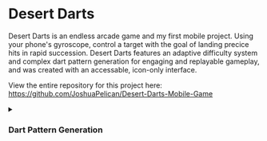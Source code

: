 # Desert Darts
Desert Darts is an endless arcade game and my first mobile project. Using your phone's gyroscope, control a target with the goal of landing precice hits in rapid succession. Desert Darts features an adaptive difficulty system and complex dart pattern generation for engaging and replayable gameplay, and was created with an accessable, icon-only interface.

View the entire repository for this project here: https://github.com/JoshuaPelican/Desert-Darts-Mobile-Game


<details>
  <summary> 
    <h3>
      Dart Pattern Generation
    </h3>
  </summary>
  
  I wanted to create gameplay that was interesting enough to be replayable without being completely random. I created a dart pattern generation system to choose from unique dart patterns over the course of the game.

  Patterns are defined as scriptable objects so that they can easily be created, tweaked, and shuffled around. These parameters give info to the dart generator for how to spawn the darts for this pattern.
  
  ```C#
  public class SpinePattern : ScriptableObject
  {
      [Header("Intensity Weight")]
      public Vector2 intensityRange = new Vector2(0, 1);
  
      [Header("Pattern Settings")]
      [Min(1)] public int burstCount = 10;
      public float startDelay = 1f;
      [Space()]
      public bool angled;
  
      [Header("Spawn Settings")]
      public int spinesPerBurst = 1;
      public float spineDelay = 0.5f;
  }
  ```

These patterns are fed to the generator and are picked from using the "Intensity Weight" parameter. This determines how difficult the pattern is to catch all the darts it produces. The generator is able to pick dart patterns that correspond to a global intnesity value that is calculated from factors such as game time and current score multiplier.

```C#
// Intensity Parameters
float intensity = 0;
float intensityStrength = 2;
float intensityGainMultiplier = 1;
float intensityTimeFactor = 0.125f;

float gravityIntensityMultiplier = 0.75f;
float startDelayIntensityMultiplier = 1.5f;
float spineDelayIntensityMultiplier = 1.5f;
```

```C#
private SpinePattern RandomWeightedSpinePattern()
{
    SpinePattern randPattern = patternDatabase[Random.Range(0, patternDatabase.Length)];
    bool inRange = intensity >= randPattern.intensityRange.x && intensity <= randPattern.intensityRange.y;
    int i = 0;

    while (!inRange && i < maxIterations)
    {
        i++;
        randPattern = patternDatabase[Random.Range(0, patternDatabase.Length)];
        inRange = intensity > randPattern.intensityRange.x && intensity < randPattern.intensityRange.y;
    }

    if (i >= maxIterations)
        randPattern = patternDatabase[0];

    return randPattern;
}
```

If I were to rewrite this system, I would simply clean up the logic for how patterns are picked and the global intensity is calculated. The system itself works well and it would be easy enough to go in and add new patterns well after the game's conception.

</details>

